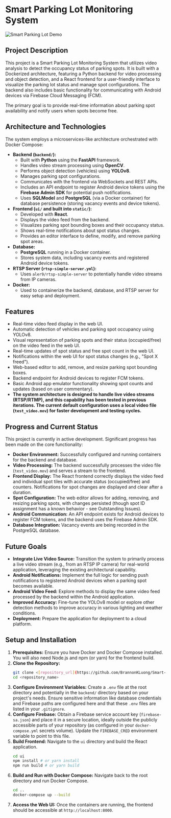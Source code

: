 # Smart Parking Lot Monitoring System
![Smart Parking Lot Demo](assets/smart-parking-lot-demo.gif)
## Project Description

This project is a Smart Parking Lot Monitoring System that utilizes video analysis to detect the occupancy status of parking spots. It is built with a Dockerized architecture, featuring a Python backend for video processing and object detection, and a React frontend for a user-friendly interface to visualize the parking lot status and manage spot configurations. The backend also includes basic functionality for communicating with Android devices via Firebase Cloud Messaging (FCM).

The primary goal is to provide real-time information about parking spot availability and notify users when spots become free.

## Architecture and Technologies

The system employs a microservices-like architecture orchestrated with Docker Compose:

* **Backend (`backend/`):**
    * Built with **Python** using the **FastAPI** framework.
    * Handles video stream processing using **OpenCV**.
    * Performs object detection (vehicles) using **YOLOv8**.
    * Manages parking spot configurations.
    * Communicates with the frontend via WebSockets and REST APIs.
    * Includes an API endpoint to register Android device tokens using the **Firebase Admin SDK** for potential push notifications.
    * Uses **SQLModel** and **PostgreSQL** (via a Docker container) for database persistence (storing vacancy events and device tokens).
* **Frontend (`ui/` and built into `static/`):**
    * Developed with **React**.
    * Displays the video feed from the backend.
    * Visualizes parking spot bounding boxes and their occupancy status.
    * Shows real-time notifications about spot status changes.
    * Provides an editor interface to define, modify, and remove parking spot areas.
* **Database:**
    * **PostgreSQL** running in a Docker container.
    * Stores system data, including vacancy events and registered Android device tokens.
* **RTSP Server (`rtsp-simple-server.yml`):**
    * Uses `aler9/rtsp-simple-server` to potentially handle video streams from IP cameras.
* **Docker:**
    * Used to containerize the backend, database, and RTSP server for easy setup and deployment.

## Features

* Real-time video feed display in the web UI.
* Automatic detection of vehicles and parking spot occupancy using YOLOv8.
* Visual representation of parking spots and their status (occupied/free) on the video feed in the web UI.
* Real-time updates of spot status and free spot count in the web UI.
* Notifications within the web UI for spot status changes (e.g., "Spot X freed").
* Web-based editor to add, remove, and resize parking spot bounding boxes.
* Backend endpoint for Android devices to register FCM tokens.
* Basic Android app emulator functionality showing spot counts and updates (based on user commentary).
* **The system architecture is designed to handle live video streams (RTSP/RTMP), and this capability has been tested in previous iterations. The current default configuration uses a local video file (`test_video.mov`) for faster development and testing cycles.**

## Progress and Current Status

This project is currently in active development. Significant progress has been made on the core functionality:

* **Docker Environment:** Successfully configured and running containers for the backend and database.
* **Video Processing:** The backend successfully processes the video file (`test_video.mov`) and serves a stream to the frontend.
* **Frontend Display:** The React frontend correctly displays the video feed and individual spot tiles with accurate status (occupied/free) and counters. Notifications for spot changes are displayed and clear after a duration.
* **Spot Configuration:** The web editor allows for adding, removing, and resizing parking spots, with changes persisted (though spot ID assignment has a known behavior - see Outstanding Issues).
* **Android Communication:** An API endpoint exists for Android devices to register FCM tokens, and the backend uses the Firebase Admin SDK.
* **Database Integration:** Vacancy events are being recorded in the PostgreSQL database.


## Future Goals

* **Integrate Live Video Source:** Transition the system to primarily process a live video stream (e.g., from an RTSP IP camera) for real-world application, leveraging the existing architectural capability.
* **Android Notifications:** Implement the full logic for sending push notifications to registered Android devices when a parking spot becomes available.
* **Android Video Feed:** Explore methods to display the same video feed processed by the backend within the Android application.
* **Improved Accuracy:** Fine-tune the YOLOv8 model or explore other detection methods to improve accuracy in various lighting and weather conditions.
* **Deployment:** Prepare the application for deployment to a cloud platform.

## Setup and Installation

1.  **Prerequisites:** Ensure you have Docker and Docker Compose installed. You will also need Node.js and npm (or yarn) for the frontend build.
2.  **Clone the Repository:**
    ```bash
    git clone <[repository_url](https://github.com/BrannonKLuong/Smart-Parking-Lot-Monitoring)>
    cd <repository_name>
    ```
3.  **Configure Environment Variables:** Create a `.env` file at the root directory and potentially in the `backend/` directory based on your project's needs. Ensure sensitive information like database credentials and Firebase paths are configured here and that these `.env` files are listed in your `.gitignore`.
4.  **Configure Firebase:** Obtain a Firebase service account key (`firebase-sa.json`) and place it in a secure location, ideally outside the publicly accessible parts of your repository (as configured in your `docker-compose.yml` secrets volume). Update the `FIREBASE_CRED` environment variable to point to this file.
5.  **Build Frontend:** Navigate to the `ui` directory and build the React application.
    ```bash
    cd ui
    npm install # or yarn install
    npm run build # or yarn build
    ```
6.  **Build and Run with Docker Compose:** Navigate back to the root directory and run Docker Compose.
    ```bash
    cd ..
    docker-compose up --build
    ```
7.  **Access the Web UI:** Once the containers are running, the frontend should be accessible at `http://localhost:8000`.

